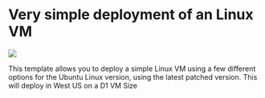 # Very simple deployment of an Linux VM

<a href="https://portal.azure.com/#create/Microsoft.Template/uri/https%3A%2F%2Fraw.githubusercontent.com%2Fmahasak%2fTemplates%2fmaster%2f101-simple-windows-vm%2fazuredeploy.json" target="_blank">
    <img src="http://azuredeploy.net/deploybutton.png"/>
</a><a  target="_blank">

This template allows you to deploy a simple Linux VM using a few different options for the Ubuntu Linux version, using the latest patched version. This will deploy in West US on a D1 VM Size